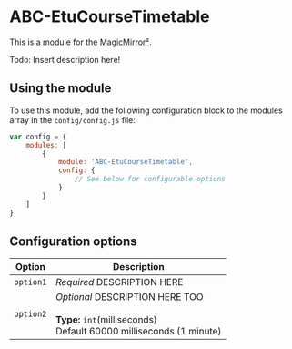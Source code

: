 # ABC-EtuCourseTimetable

This is a module for the [MagicMirror²](https://github.com/MichMich/MagicMirror/).

Todo: Insert description here!

## Using the module

To use this module, add the following configuration block to the modules array in the `config/config.js` file:
```js
var config = {
    modules: [
        {
            module: 'ABC-EtuCourseTimetable',
            config: {
                // See below for configurable options
            }
        }
    ]
}
```

## Configuration options

| Option           | Description
|----------------- |-----------
| `option1`        | *Required* DESCRIPTION HERE
| `option2`        | *Optional* DESCRIPTION HERE TOO <br><br>**Type:** `int`(milliseconds) <br>Default 60000 milliseconds (1 minute)
